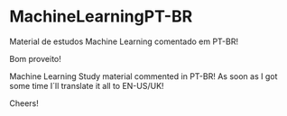 # MachineLearningPT-BR
Material de estudos Machine Learning comentado em PT-BR!  

Bom proveito!

Machine Learning Study material commented in PT-BR!
As soon as I got some time I´ll translate it all to EN-US/UK! 

Cheers!
